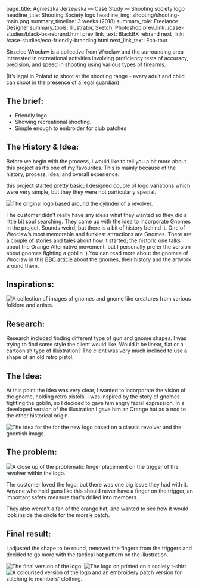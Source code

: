 page_title: Agnieszka Jerzewska — Case Study — Shooting society logo
headline_title: Shooting Society logo
headline_img: shooting/shooting-main.png
summary_timeline: 3 weeks (2018)
summary_role: Freelance Designer
summary_tools: Illustrator, Sketch, Photoshop
prev_link: /case-studies/black-bx-rebrand.html
prev_link_text: BlackBX rebrand
next_link: /case-studies/eco-friendly-branding.html
next_link_text: Eco-tour

Strzelec Wrocław is a collective from Wroclaw and the surrounding area 
interested in recreational activities involving proficiency tests of accuracy, precision, and speed in shooting
 using various types of firearms.

(It’s legal in Poland to shoot at the shooting range - every adult and child can shoot 
in the presence of a legal guardian)

## The brief:

* Friendly logo
* Showing recreational shooting.
* Simple enough to embroider for club patches

## The History & Idea:

Before we begin with the process, I would like to tell you a bit more about this project as it’s one of my favourites. 
This is mainly because of the history, process, idea, and overall experience. 

this project started pretty basic; I designed couple of logo variations which were very simple, but they they were not particularly special.

<div class="graphic-auto">
    <img src="/resources/img/case-studies/pages/shooting/shooting-logo1.png" alt="The original logo based around the cylinder of a revolver."/>
</div>

The customer didn’t really have any ideas what they wanted so they did a little bit soul searching. They came up with the 
idea to incorporate Gnomes in the project. Sounds weird, but there is a bit of history behind it. One of Wrocław’s 
most memorable and funkiest attractions are Gnomes. There are a couple of stories and tales about how it started; the historic 
one talks about the Orange Alternative movement, but I personally prefer the version about gnomes fighting a goblin :)
You can read more about the gnomes of Wroclaw in this <a traget="_blank" href="http://www.bbc.com/travel/story/20171017-the-truth-behind-wrocaws-cheeky-gnomes">BBC article</a>
about the gnomes, their history and the artwork around them.

## Inspirations:

<div class="graphic wide">
    <img src="/resources/img/case-studies/pages/shooting/shooting-inspi.png"
     alt="A collection of images of gnomes and gnome like creatures from various folklore and artists."/>
</div>

## Research:

Research included finding different type of gun and gnome shapes. I was trying to find some style the client would 
like. Would it be linear, flat or a cartoonish type of illustration? The client was very much inclined to use a shape 
of an old retro pistol.

## The Idea:

At this point the idea was very clear, I wanted to incorporate the vision of the gnome, holding retro 
pistols. I was inspired by the story of gnomes fighting the gobiln, so I decided to gave him angry facial 
expression. In a developed version of the illustration I gave him an Orange hat as a nod to the other historical origin.

<div class="graphic ultrawide">
    <img src="/resources/img/case-studies/pages/shooting/shooting-logo2.png" 
    alt="The idea for the for the new logo based on a classic revolver and the gnomish image." />
</div>

## The problem:

<div class="graphic additional shooting-problem">
    <img src="/resources/img/case-studies/pages/shooting/shooting-logo3.png" 
    alt="A close up of the problematic finger placement on the trigger of the revolver within the logo."/>
</div>

The customer loved the logo, but there was one big issue they had with it. Anyone who hold guns like 
this should never have a finger on the trigger, an important safety measure that's drilled into members.

They also weren’t a fan of the orange hat, and wanted to see how it would look inside 
the circle for the morale patch.

## Final result:

I adjusted the shape to be round, removed the fingers from the triggers and decided to go more with the
tactical hat pattern on the illustration. 

<div class="graphic ultrawide split shooting-montage">
    <img src="/resources/img/case-studies/pages/shooting/shooting-final1.png" style="grid-area: A;"
    alt="The final version of the logo."/>
    <img src="/resources/img/case-studies/pages/shooting/shooting-final2.png" style="grid-area: B;"
    alt="The logo on printed on a society t-shirt" />
    <img src="/resources/img/case-studies/pages/shooting/shooting-final3.png" style="grid-area: C;"
    alt="A colourised version of the logo and an embroidery patch version for stitching to members' clothing."/>
</div>
